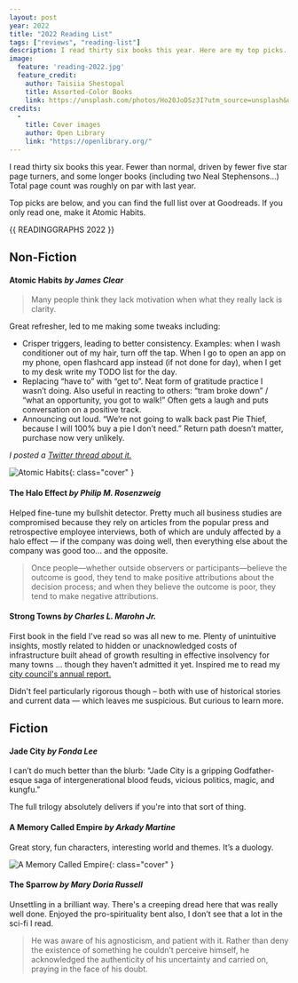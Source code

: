 ```yaml
---
layout: post
year: 2022
title: "2022 Reading List"
tags: ["reviews", "reading-list"]
description: I read thirty six books this year. Here are my top picks.
image:
  feature: 'reading-2022.jpg'
  feature_credit:
    author: Taisiia Shestopal
    title: Assorted-Color Books
    link: https://unsplash.com/photos/Ho20JoDSz3I?utm_source=unsplash&utm_medium=referral&utm_content=creditShareLink
credits:
  - 
    title: Cover images
    author: Open Library
    link: "https://openlibrary.org/"
---
```


I read thirty six books this year. Fewer than normal, driven by fewer five star page turners, and some longer books (including two Neal Stephensons…) Total page count was roughly on par with last year.

Top picks are below, and you can find the full list over at Goodreads. If you only read one, make it Atomic Habits.

{{ READINGGRAPHS 2022 }}

## Non-Fiction

#### Atomic Habits _by James Clear_

> Many people think they lack motivation when what they really lack is clarity.

Great refresher, led to me making some tweaks including:

* Crisper triggers, leading to better consistency. Examples: when I wash conditioner out of my hair, turn off the tap. When I go to open an app on my phone, open flashcard app instead (if not done for day), when I get to my desk write my TODO list for the day.
* Replacing “have to” with “get to”. Neat form of gratitude practice I wasn’t doing. Also useful in reacting to others: “tram broke down” / “what an opportunity, you got to walk!” Often gets a laugh and puts conversation on a positive track.
* Announcing out loud. “We’re not going to walk back past Pie Thief, because I will 100% buy a pie I don’t need.” Return path doesn’t matter, purchase now very unlikely.

_I posted a [Twitter thread about it.](https://twitter.com/xshay/status/1599204881726066688)_

![Atomic Habits](https://covers.openlibrary.org/b/id/9279057-L.jpg){: class="cover" }

#### The Halo Effect _by Philip M. Rosenzweig_

Helped fine-tune my bullshit detector. Pretty much all business studies are compromised because they rely on articles from the popular press and retrospective employee interviews, both of which are unduly affected by a halo effect — if the company was doing well, then everything else about the company was good too... and the opposite.

> Once people—whether outside observers or participants—believe the outcome is good, they tend to make positive attributions about the decision process; and when they believe the outcome is poor, they tend to make negative attributions.

#### Strong Towns _by Charles L. Marohn Jr._

First book in the field I've read so was all new to me. Plenty of unintuitive insights, mostly related to hidden or unacknowledged costs of infrastructure built ahead of growth resulting in effective insolvency for many towns … though they haven’t admitted it yet. Inspired me to read my [city council's annual report.](https://www.yarracity.vic.gov.au/about-us/our-performance/annual-report)

Didn't feel particularly rigorous though – both with use of historical stories and current data — which leaves me suspicious. But curious to learn more.


## Fiction

#### Jade City _by Fonda Lee_

I can’t do much better than the blurb: "Jade City is a gripping Godfather-esque saga of intergenerational blood feuds, vicious politics, magic, and kungfu."

The full trilogy absolutely delivers if you're into that sort of thing.

#### A Memory Called Empire _by Arkady Martine_

Great story, fun characters, interesting world and themes. It’s a duology.

![A Memory Called Empire](https://covers.openlibrary.org/b/id/10869899-L.jpg){: class="cover" }

#### The Sparrow _by Mary Doria Russell_

Unsettling in a brilliant way. There's a creeping dread here that was really well done. Enjoyed the pro-spirituality bent also, I don’t see that a lot in the sci-fi I read.

> He was aware of his agnosticism, and patient with it. Rather than deny the existence of something he couldn’t perceive himself, he acknowledged the authenticity of his uncertainty and carried on, praying in the face of his doubt.


